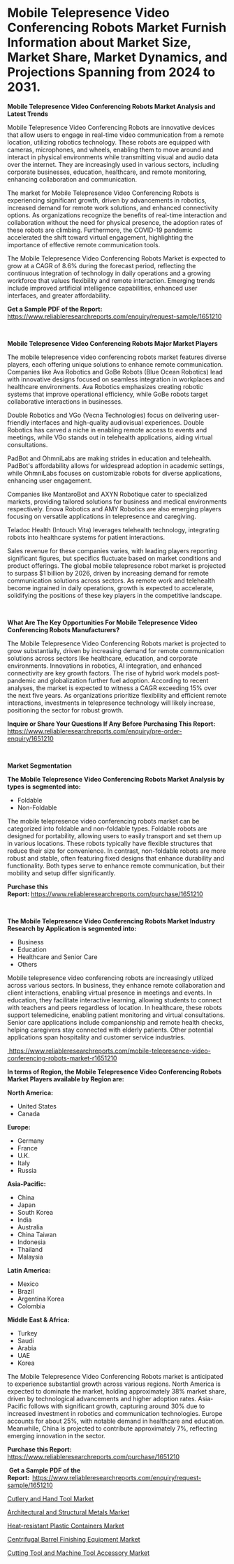 <p><h1>Mobile Telepresence Video Conferencing Robots Market Furnish Information about Market Size, Market Share, Market Dynamics, and Projections Spanning from 2024 to 2031.</h1></p><p><strong>Mobile Telepresence Video Conferencing Robots Market Analysis and Latest Trends</strong></p>
<p><p>Mobile Telepresence Video Conferencing Robots are innovative devices that allow users to engage in real-time video communication from a remote location, utilizing robotics technology. These robots are equipped with cameras, microphones, and wheels, enabling them to move around and interact in physical environments while transmitting visual and audio data over the internet. They are increasingly used in various sectors, including corporate businesses, education, healthcare, and remote monitoring, enhancing collaboration and communication.</p><p>The market for Mobile Telepresence Video Conferencing Robots is experiencing significant growth, driven by advancements in robotics, increased demand for remote work solutions, and enhanced connectivity options. As organizations recognize the benefits of real-time interaction and collaboration without the need for physical presence, the adoption rates of these robots are climbing. Furthermore, the COVID-19 pandemic accelerated the shift toward virtual engagement, highlighting the importance of effective remote communication tools.</p><p>The Mobile Telepresence Video Conferencing Robots Market is expected to grow at a CAGR of 8.6% during the forecast period, reflecting the continuous integration of technology in daily operations and a growing workforce that values flexibility and remote interaction. Emerging trends include improved artificial intelligence capabilities, enhanced user interfaces, and greater affordability.</p></p>
<p><strong>Get a Sample PDF of the Report:&nbsp;</strong> <a href="https://www.reliableresearchreports.com/enquiry/request-sample/1651210?utm_campaign=9&utm_medium=2&utm_source=Github&utm_content=ia&utm_term=08122024&utm_id=mobile-telepresence-video-conferencing-robots">https://www.reliableresearchreports.com/enquiry/request-sample/1651210</a></p>
<p>&nbsp;</p>
<p><strong>Mobile Telepresence Video Conferencing Robots Major Market Players</strong></p>
<p><p>The mobile telepresence video conferencing robots market features diverse players, each offering unique solutions to enhance remote communication. Companies like Ava Robotics and GoBe Robots (Blue Ocean Robotics) lead with innovative designs focused on seamless integration in workplaces and healthcare environments. Ava Robotics emphasizes creating robotic systems that improve operational efficiency, while GoBe robots target collaborative interactions in businesses.</p><p>Double Robotics and VGo (Vecna Technologies) focus on delivering user-friendly interfaces and high-quality audiovisual experiences. Double Robotics has carved a niche in enabling remote access to events and meetings, while VGo stands out in telehealth applications, aiding virtual consultations.</p><p>PadBot and OhmniLabs are making strides in education and telehealth. PadBot's affordability allows for widespread adoption in academic settings, while OhmniLabs focuses on customizable robots for diverse applications, enhancing user engagement.</p><p>Companies like MantaroBot and AXYN Robotique cater to specialized markets, providing tailored solutions for business and medical environments respectively. Enova Robotics and AMY Robotics are also emerging players focusing on versatile applications in telepresence and caregiving.</p><p>Teladoc Health (Intouch Vita) leverages telehealth technology, integrating robots into healthcare systems for patient interactions. </p><p>Sales revenue for these companies varies, with leading players reporting significant figures, but specifics fluctuate based on market conditions and product offerings. The global mobile telepresence robot market is projected to surpass $1 billion by 2026, driven by increasing demand for remote communication solutions across sectors. As remote work and telehealth become ingrained in daily operations, growth is expected to accelerate, solidifying the positions of these key players in the competitive landscape.</p></p>
<p>&nbsp;</p>
<p><strong>What Are The Key Opportunities For Mobile Telepresence Video Conferencing Robots Manufacturers?</strong></p>
<p><p>The Mobile Telepresence Video Conferencing Robots market is projected to grow substantially, driven by increasing demand for remote communication solutions across sectors like healthcare, education, and corporate environments. Innovations in robotics, AI integration, and enhanced connectivity are key growth factors. The rise of hybrid work models post-pandemic and globalization further fuel adoption. According to recent analyses, the market is expected to witness a CAGR exceeding 15% over the next five years. As organizations prioritize flexibility and efficient remote interactions, investments in telepresence technology will likely increase, positioning the sector for robust growth.</p></p>
<p><strong>Inquire or Share Your Questions If Any Before Purchasing This Report:</strong> <a href="https://www.reliableresearchreports.com/enquiry/pre-order-enquiry/1651210?utm_campaign=9&utm_medium=2&utm_source=Github&utm_content=ia&utm_term=08122024&utm_id=mobile-telepresence-video-conferencing-robots">https://www.reliableresearchreports.com/enquiry/pre-order-enquiry/1651210</a></p>
<p>&nbsp;</p>
<p><strong>Market Segmentation</strong></p>
<p><strong>The Mobile Telepresence Video Conferencing Robots Market Analysis by types is segmented into:</strong></p>
<p><ul><li>Foldable</li><li>Non-Foldable</li></ul></p>
<p><p>The mobile telepresence video conferencing robots market can be categorized into foldable and non-foldable types. Foldable robots are designed for portability, allowing users to easily transport and set them up in various locations. These robots typically have flexible structures that reduce their size for convenience. In contrast, non-foldable robots are more robust and stable, often featuring fixed designs that enhance durability and functionality. Both types serve to enhance remote communication, but their mobility and setup differ significantly.</p></p>
<p><strong>Purchase this Report:&nbsp;</strong><a href="https://www.reliableresearchreports.com/purchase/1651210?utm_campaign=9&utm_medium=2&utm_source=Github&utm_content=ia&utm_term=08122024&utm_id=mobile-telepresence-video-conferencing-robots">https://www.reliableresearchreports.com/purchase/1651210</a></p>
<p>&nbsp;</p>
<p><strong>The Mobile Telepresence Video Conferencing Robots Market Industry Research by Application is segmented into:</strong></p>
<p><ul><li>Business</li><li>Education</li><li>Healthcare and Senior Care</li><li>Others</li></ul></p>
<p><p>Mobile telepresence video conferencing robots are increasingly utilized across various sectors. In business, they enhance remote collaboration and client interactions, enabling virtual presence in meetings and events. In education, they facilitate interactive learning, allowing students to connect with teachers and peers regardless of location. In healthcare, these robots support telemedicine, enabling patient monitoring and virtual consultations. Senior care applications include companionship and remote health checks, helping caregivers stay connected with elderly patients. Other potential applications span hospitality and customer service industries.</p></p>
<p><a href="https://www.reliableresearchreports.com/mobile-telepresence-video-conferencing-robots-market-r1651210?utm_campaign=9&utm_medium=2&utm_source=Github&utm_content=ia&utm_term=08122024&utm_id=mobile-telepresence-video-conferencing-robots">&nbsp;https://www.reliableresearchreports.com/mobile-telepresence-video-conferencing-robots-market-r1651210</a></p>
<p><strong>In terms of Region, the Mobile Telepresence Video Conferencing Robots Market Players available by Region are:</strong></p>
<p>
    <p> <strong> North America: </strong>
        <ul>
            <li>United States</li>
            <li>Canada</li>
        </ul>
        </p> 
    <p> <strong> Europe: </strong>
        <ul>
            <li>Germany</li>
            <li>France</li>
            <li>U.K.</li>
            <li>Italy</li>
            <li>Russia</li>
        </ul>
        </p> 
    <p> <strong> Asia-Pacific: </strong>
        <ul>
            <li>China</li>
            <li>Japan</li>
            <li>South Korea</li>
            <li>India</li>
            <li>Australia</li>
            <li>China Taiwan</li>
            <li>Indonesia</li>
            <li>Thailand</li>
            <li>Malaysia</li>
        </ul>
        </p> 
    <p> <strong> Latin America: </strong>
        <ul>
            <li>Mexico</li>
            <li>Brazil</li>
            <li>Argentina Korea</li>
            <li>Colombia</li>
        </ul>
        </p> 
    <p> <strong> Middle East & Africa: </strong>
        <ul>
            <li>Turkey</li>
            <li>Saudi</li>
            <li>Arabia</li>
            <li>UAE</li>
            <li>Korea</li>
        </ul>
    </p>
    </p>
<p><p>The Mobile Telepresence Video Conferencing Robots market is anticipated to experience substantial growth across various regions. North America is expected to dominate the market, holding approximately 38% market share, driven by technological advancements and higher adoption rates. Asia-Pacific follows with significant growth, capturing around 30% due to increased investment in robotics and communication technologies. Europe accounts for about 25%, with notable demand in healthcare and education. Meanwhile, China is projected to contribute approximately 7%, reflecting emerging innovation in the sector.</p></p>
<p><strong>Purchase this Report: </strong><a href="https://www.reliableresearchreports.com/purchase/1651210?utm_campaign=9&utm_medium=2&utm_source=Github&utm_content=ia&utm_term=08122024&utm_id=mobile-telepresence-video-conferencing-robots">https://www.reliableresearchreports.com/purchase/1651210</a></p>
<p>&nbsp;<strong>Get a Sample PDF of the Report:&nbsp;&nbsp;</strong><a href="https://www.reliableresearchreports.com/enquiry/request-sample/1651210?utm_campaign=9&utm_medium=2&utm_source=Github&utm_content=ia&utm_term=08122024&utm_id=mobile-telepresence-video-conferencing-robots">https://www.reliableresearchreports.com/enquiry/request-sample/1651210</a></p>
<p><strong></strong></p>
<p><p><a href="https://www.linkedin.com/pulse/global-cutlery-hand-tool-market-forecast-year-2024--yepsc?utm_campaign=9&utm_medium=2&utm_source=Github&utm_content=ia&utm_term=08122024&utm_id=mobile-telepresence-video-conferencing-robots">Cutlery and Hand Tool Market</a></p><p><a href="https://www.linkedin.com/pulse/delving-growth-market-architectural-structural-metals-i3gdc?utm_campaign=9&utm_medium=2&utm_source=Github&utm_content=ia&utm_term=08122024&utm_id=mobile-telepresence-video-conferencing-robots">Architectural and Structural Metals Market</a></p><p><a href="https://github.com/hgf64gh/Market-Research-Report-List-1/blob/main/heat-resistant-plastic-containers-market.md?utm_campaign=9&utm_medium=2&utm_source=Github&utm_content=ia&utm_term=08122024&utm_id=mobile-telepresence-video-conferencing-robots">Heat-resistant Plastic Containers Market</a></p><p><a href="https://github.com/SanjidaMahmud54/Market-Research-Report-List-1/blob/main/centrifugal-barrel-finishing-equipment-market.md?utm_campaign=9&utm_medium=2&utm_source=Github&utm_content=ia&utm_term=08122024&utm_id=mobile-telepresence-video-conferencing-robots">Centrifugal Barrel Finishing Equipment Market</a></p><p><a href="https://www.linkedin.com/pulse/dynamics-revenue-generation-cutting-tool-machine-accessory-y0wfe?utm_campaign=9&utm_medium=2&utm_source=Github&utm_content=ia&utm_term=08122024&utm_id=mobile-telepresence-video-conferencing-robots">Cutting Tool and Machine Tool Accessory Market</a></p></p>